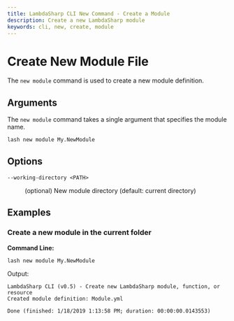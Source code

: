 ```yaml
---
title: LambdaSharp CLI New Command - Create a Module
description: Create a new LambdaSharp module
keywords: cli, new, create, module
---
```

# Create New Module File

The `new module` command is used to create a new module definition.

## Arguments

The `new module` command takes a single argument that specifies the module name.

```bash
lash new module My.NewModule
```

## Options

<dl>

<dt><code>--working-directory &lt;PATH&gt;</code></dt>
<dd>

(optional) New module directory (default: current directory)
</dd>

</dl>

## Examples

### Create a new module in the current folder

__Command Line:__
```bash
lash new module My.NewModule
```

Output:
```
LambdaSharp CLI (v0.5) - Create new LambdaSharp module, function, or resource
Created module definition: Module.yml

Done (finished: 1/18/2019 1:13:58 PM; duration: 00:00:00.0143553)
```
